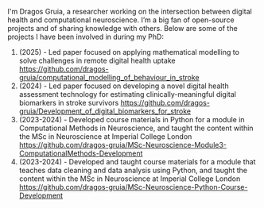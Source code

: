I'm Dragos Gruia, a researcher working on the intersection between digital health and computational neuroscience. I’m a big fan of open-source projects and of sharing knowledge with others. Below are some of the projects I have been involved in during my PhD:

1. (2025)  - Led paper focused on applying mathematical modelling to solve challenges in remote digital health uptake https://github.com/dragos-gruia/computational_modelling_of_behaviour_in_stroke
2. (2024)  - Led paper focused on developing a novel digital health assessment technology for estimating clinically-meaningful digital biomarkers in stroke survivors https://github.com/dragos-gruia/Development_of_digital_biomarkers_for_stroke
3. (2023-2024) - Developed course materials in Python for a module in Computational Methods in Neuroscience, and taught the content within the MSc in Neuroscience at Imperial College London https://github.com/dragos-gruia/MSc-Neuroscience-Module3-ComputationalMethods-Development
4. (2023-2024) - Developed and taught course materials for a module that teaches data cleaning and data analysis using Python, and taught the content within the MSc in Neuroscience at Imperial College London https://github.com/dragos-gruia/MSc-Neuroscience-Python-Course-Development
